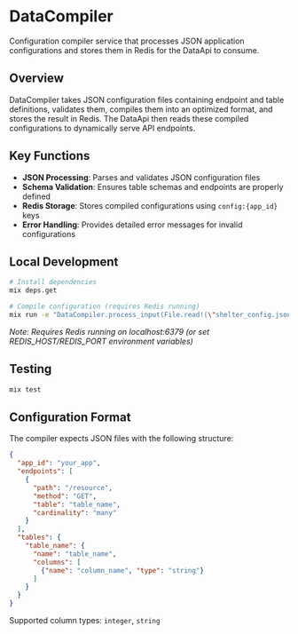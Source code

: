 # DataCompiler

Configuration compiler service that processes JSON application configurations and stores them in Redis for the DataApi to consume.

## Overview

DataCompiler takes JSON configuration files containing endpoint and table definitions, validates them, compiles them into an optimized format, and stores the result in Redis. The DataApi then reads these compiled configurations to dynamically serve API endpoints.

## Key Functions

- **JSON Processing**: Parses and validates JSON configuration files
- **Schema Validation**: Ensures table schemas and endpoints are properly defined
- **Redis Storage**: Stores compiled configurations using `config:{app_id}` keys
- **Error Handling**: Provides detailed error messages for invalid configurations

## Local Development

```bash
# Install dependencies
mix deps.get

# Compile configuration (requires Redis running)
mix run -e "DataCompiler.process_input(File.read!(\"shelter_config.json\"))"
```

*Note: Requires Redis running on localhost:6379 (or set REDIS_HOST/REDIS_PORT environment variables)*

## Testing

```bash
mix test
```

## Configuration Format

The compiler expects JSON files with the following structure:

```json
{
  "app_id": "your_app",
  "endpoints": [
    {
      "path": "/resource",
      "method": "GET", 
      "table": "table_name",
      "cardinality": "many"
    }
  ],
  "tables": {
    "table_name": {
      "name": "table_name",
      "columns": [
        {"name": "column_name", "type": "string"}
      ]
    }
  }
}
```

Supported column types: `integer`, `string`

